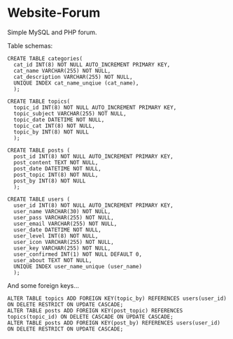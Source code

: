 # Website-Forum
Simple MySQL and PHP forum.

Table schemas:

    CREATE TABLE categories(
      cat_id INT(8) NOT NULL AUTO_INCREMENT PRIMARY KEY,
      cat_name VARCHAR(255) NOT NULL,
      cat_description VARCHAR(255) NOT NULL,
      UNIQUE INDEX cat_name_unqiue (cat_name),
      );

    CREATE TABLE topics(
      topic_id INT(8) NOT NULL AUTO_INCREMENT PRIMARY KEY,
      topic_subject VARCHAR(255) NOT NULL,
      topic_date DATETIME NOT NULL,
      topic_cat INT(8) NOT NULL,
      topic_by INT(8) NOT NULL
      );

    CREATE TABLE posts (
      post_id INT(8) NOT NULL AUTO_INCREMENT PRIMARY KEY,
      post_content TEXT NOT NULL,
      post_date DATETIME NOT NULL,
      post_topic INT(8) NOT NULL,
      post_by INT(8) NOT NULL
      );

    CREATE TABLE users (
      user_id INT(8) NOT NULL AUTO_INCREMENT PRIMARY KEY,
      user_name VARCHAR(30) NOT NULL,
      user_pass VARCHAR(255) NOT NULL,
      user_email VARCHAR(255) NOT NULL,
      user_date DATETIME NOT NULL,
      user_level INT(8) NOT NULL,
      user_icon VARCHAR(255) NOT NULL,
      user_key VARCHAR(255) NOT NULL,
      user_confirmed INT(1) NOT NULL DEFAULT 0,
      user_about TEXT NOT NULL,
      UNIQUE INDEX user_name_unique (user_name)
      );

And some foreign keys...

    ALTER TABLE topics ADD FOREIGN KEY(topic_by) REFERENCES users(user_id) ON DELETE RESTRICT ON UPDATE CASCADE;
    ALTER TABLE posts ADD FOREIGN KEY(post_topic) REFERENCES topics(topic_id) ON DELETE CASCADE ON UPDATE CASCADE;
    ALTER TABLE posts ADD FOREIGN KEY(post_by) REFERENCES users(user_id) ON DELETE RESTRICT ON UPDATE CASCADE;
